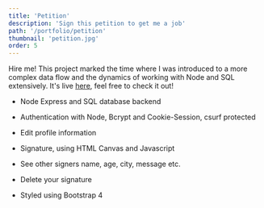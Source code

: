 ```yaml
---
title: 'Petition'
description: 'Sign this petition to get me a job'
path: '/portfolio/petition'
thumbnail: 'petition.jpg'
order: 5
---
```


Hire me! This project marked the time where I was introduced to a more complex data flow and the dynamics of working with Node and SQL extensively. It's live [here](hire-me-petition.herokuapp.com), feel free to check it out!

-   Node Express and SQL database backend
-   Authentication with Node, Bcrypt and Cookie-Session, csurf protected
-   Edit profile information
-   Signature, using HTML Canvas and Javascript
-   See other signers name, age, city, message etc.
-   Delete your signature

-   Styled using Bootstrap 4
